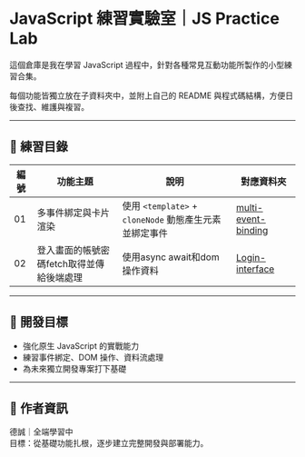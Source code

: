 # JavaScript 練習實驗室｜JS Practice Lab

這個倉庫是我在學習 JavaScript 過程中，針對各種常見互動功能所製作的小型練習合集。

每個功能皆獨立放在子資料夾中，並附上自己的 README 與程式碼結構，方便日後查找、維護與複習。

---

## 📁 練習目錄

| 編號 | 功能主題 | 說明 | 對應資料夾 |
|------|----------|------|-------------|
| 01 | 多事件綁定與卡片渲染 | 使用 `<template>` + `cloneNode` 動態產生元素並綁定事件 | [multi-event-binding](./js_bootstrap_practice-lab/multi-event-binding) |
| 02 | 登入畫面的帳號密碼fetch取得並傳給後端處理 | 使用async await和dom操作資料  | [Login-interface](./js_bootstrap_practice-lab/Login-interface) |

---

## 🧠 開發目標

- 強化原生 JavaScript 的實戰能力
- 練習事件綁定、DOM 操作、資料流處理
- 為未來獨立開發專案打下基礎

---

## 📌 作者資訊

德誠｜全端學習中  
目標：從基礎功能扎根，逐步建立完整開發與部署能力。
